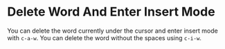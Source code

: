 # Delete Word And Enter Insert Mode

You can delete the word currently under the cursor and enter insert mode with
`c-a-w`. You can delete the word without the spaces using `c-i-w`.
